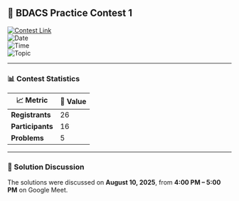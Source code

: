## 📌 BDACS Practice Contest 1  

[![Contest Link](https://img.shields.io/badge/HackerRank-BDACS%20Practice%20Contest%201-2EC866?style=for-the-badge&logo=hackerrank)](https://www.hackerrank.com/bdacs-prac-1)  
![Date](https://img.shields.io/badge/Date-August%2010%2C%202025-blue?style=flat-square)  
![Time](https://img.shields.io/badge/Time-11%20AM%20–%201%20PM-lightgrey?style=flat-square)  
![Topic](https://img.shields.io/badge/Topic-Classical%20Data%20Structures-orange?style=flat-square)

---

### 📊 Contest Statistics  

| 📈 Metric | 📌 Value |
|-----------|----------|
| **Registrants** | 26 |
| **Participants** | 16 |
| **Problems** | 5 |

---

### 💬 Solution Discussion  
The solutions were discussed on **August 10, 2025**, from **4:00 PM – 5:00 PM** on Google Meet.
    
